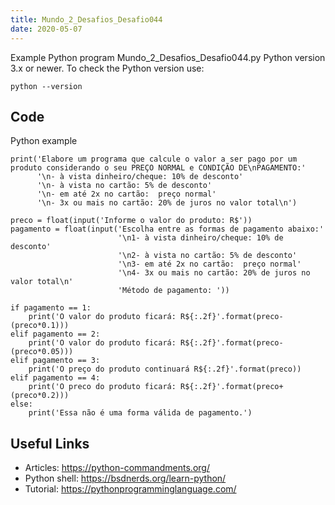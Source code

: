 ```yaml
---
title: Mundo_2_Desafios_Desafio044
date: 2020-05-07
---
```

Example Python program Mundo_2_Desafios_Desafio044.py
Python version 3.x or newer.
To check the Python version use:

    python --version


## Code

Python example

    print('Elabore um programa que calcule o valor a ser pago por um produto considerando o seu PREÇO NORMAL e CONDIÇÃO DE\nPAGAMENTO:'
          '\n- à vista dinheiro/cheque: 10% de desconto'
          '\n- à vista no cartão: 5% de desconto'
          '\n- em até 2x no cartão:  preço normal'
          '\n- 3x ou mais no cartão: 20% de juros no valor total\n')
    
    preco = float(input('Informe o valor do produto: R$'))
    pagamento = float(input('Escolha entre as formas de pagamento abaixo:'
                            '\n1- à vista dinheiro/cheque: 10% de desconto'
                            '\n2- à vista no cartão: 5% de desconto'
                            '\n3- em até 2x no cartão:  preço normal'
                            '\n4- 3x ou mais no cartão: 20% de juros no valor total\n'
                            'Método de pagamento: '))
    
    if pagamento == 1:
        print('O valor do produto ficará: R${:.2f}'.format(preco-(preco*0.1)))
    elif pagamento == 2:
        print('O valor do produto ficará: R${:.2f}'.format(preco-(preco*0.05)))
    elif pagamento == 3:
        print('O preço do produto continuará R${:.2f}'.format(preco))
    elif pagamento == 4:
        print('O preco do produto ficará: R${:.2f}'.format(preco+(preco*0.2)))
    else:
        print('Essa não é uma forma válida de pagamento.')
    
    

## Useful Links

- Articles: https://python-commandments.org/
- Python shell: https://bsdnerds.org/learn-python/
- Tutorial: https://pythonprogramminglanguage.com/
